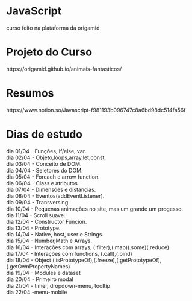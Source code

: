 # JavaScript
curso feito na plataforma da origamid

<h1>Projeto do Curso</h1>
https://origamid.github.io/animais-fantasticos/


<h1>Resumos</h1>
<p>https://www.notion.so/Javascript-f981193b096747c8a6bd98dc514fa56f</p>
<h1>Dias de estudo</h1>
dia 01/04 - Funções, if/else, var. </br>
dia 02/04 - Objeto,loops,array,let,const. </br>
dia 03/04 - Conceito de DOM. </br>
dia 04/04 - Seletores do DOM. </br>
dia 05/04 - Foreach e arrow function.</br>
dia 06/04 - Class e atributos.</br>
dia 07/04 - Dimensões e distancias.</br>
dia 08/04 - Eventos(addEventListener).</br>
dia 09/04 - Transversing.</br>
dia 10/04 - Pequenas animações no site, mas um grande um progesso.</br>
dia 11/04 - Scroll suave.</br>
dia 12/04 - Constructor Funcion.</br>
dia 13/04 - Prototype.</br>
dia 14/04 - Native, host, user e Strings.</br>
dia 15/04 - Number,Math e Arrays.</br>
dia 16/04 - Interações com arrays, (.filter),(.map)(.some)(.reduce)</br>
dia 17/04 - Interações com functions, (.call),(.bind)</br>
dia 18/04 - Object (.isPrototypeOf),(.freeze),(.getPrototypeOf),(.getOwnPropertyNames)</br>
dia 19/04 - Modules e dataset </br>
dia 20/04 - Primeiro modal </br>
dia 21/04 - timer, dropdown-menu, tooltip</br>
dia 22/04 -menu-mobile</br>


